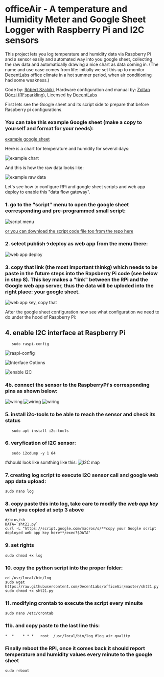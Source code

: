 # officeAir - A temperature and Humidity Meter and Google Sheet Logger with Raspberry Pi and I2C sensors

This project lets you log temperature and humidity data via Raspberry Pi and a sensor easily and automated way into you google sheet, collecting the raw data and automatically drawing a nice chart as data coming in. (The name and use case comes from life: initially we set this up to monitor DecentLabs office climate in a hot summer period, when air conditioning had some weakness.)

Code by: [Róbert Szalóki](https://github.com/rszaloki), Hardware configuration and manual by: [Zoltan Dóczi (RFsparkling)](http://rfsparkling.com), Licensed by [DecentLabs](https://decent.org/) 

First lets see the Google sheet and its script side to prepare that before Raspberry pi configurations.

### You can take this example Google sheet (make a copy to yourself and format for your needs):
[example google sheet](https://docs.google.com/spreadsheets/d/1t9r_rUyFjBkhwC56gJk5tmbUgx4k2Acqq_upUnAoVYM/edit?usp=sharing)

Here is a chart for temperature and humidity for several days:

![example chart](https://github.com/DecentLabs/officeAir/blob/master/example/5_balcony_temp_hum_chart.png)

And this is how the raw data looks like:

![example raw data](https://github.com/DecentLabs/officeAir/blob/master/example/5_balcony_temp_hum_chart_2.png)
       

Let's see how to configure RPi and google sheet scripts and web app deploy to enable this "data flow gateway".

### 1. go to the "script" menu to open the google sheet corresponding and pre-programmed small script:
![script menu](https://github.com/DecentLabs/officeAir/blob/master/example/5_balcony_temp_hum_chart_2b.png)

[or you can download the script code file too from the repo here](https://github.com/DecentLabs/officeAir/blob/master/code.gs)

### 2. select publish->deploy as web app from the menu there:
![web app deploy](https://github.com/DecentLabs/officeAir/blob/master/example/5_balcony_temp_hum_chart_2c.png)

### 3. copy that link (the most important thinkg) which needs to be paste in the future steps into the Rapsberry Pi code (see below in step 8). This key makes a "link" between the RPi and the Google web app server, thus the data will be uploded into the right place: your google sheet.
![web app key, copy that](https://github.com/DecentLabs/officeAir/blob/master/example/5balcony_temp_hum_chart_2d.png)

After the google sheet configuration now see what configuration we need to do under the hood of Raspberry Pi:

## 4. enable I2C interface at Raspberry Pi
 
       sudo raspi-config

![raspi-config](https://github.com/DecentLabs/officeAir/blob/master/example/1_raspi-config_intef_options.png)

![Interface Options](https://github.com/DecentLabs/officeAir/blob/master/example/2_raspi-config_intef_options_i2c.png)

![enable I2C](https://github.com/DecentLabs/officeAir/blob/master/example/2_raspi-config_intef_options_i2c.png)

### 4b. connect the sensor to the RaspberryPi's corresponding pins as shown below:
![wiring](https://github.com/DecentLabs/officeAir/blob/master/example/6_sensor_wiring1.png)
![wiring](https://github.com/DecentLabs/officeAir/blob/master/example/6_sensor_wiring2.png)
![wiring](https://github.com/DecentLabs/officeAir/blob/master/example/6_sensor_wiring3.png)

### 5. install i2c-tools to be able to reach the sensor and check its status
       sudo apt install i2c-tools

### 6. veryfication of I2C sensor:
       sudo i2cdump -y 1 64
       
#should look like somthing like this:
![I2C map](https://github.com/DecentLabs/officeAir/blob/master/example/4_i2cdump_map.png)


### 7. creating log script to execute I2C sensor call and google web app data upload:
    sudo nano log
    
### 8. copy paste this into log, take care to modify the _web app key_ what you copied at setp 3 above
    #/bins/sh
    DATA=`sht21.py`
    curl -L "https://script.google.com/macros/s/**copy your Google script deployed web app key here**/exec?$DATA"

### 9. set rights
    sudo chmod +x log
    
### 10. copy the python script into the proper folder:
    cd /usr/local/bin/log
    sudo wget https://raw.githubusercontent.com/DecentLabs/officeAir/master/sht21.py
    sudo chmod +x sht21.py
### 11. modifying crontab to execute the script every minuite
    sudo nano /etc/crontab

### 11b. and copy paste to the last line this:

    *  *    * * *   root  /usr/local/bin/log #log air quality
    
### Finally reboot the RPi, once it comes back it should report temperature and humidity values every minute to the google sheet
    sudo reboot
    


    
    
